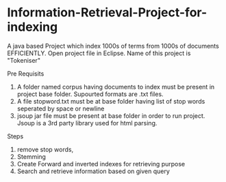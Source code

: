 # Information-Retrieval-Project-for-indexing

A java based Project which index 1000s of terms from 1000s of documents EFFICIENTLY.
Open project file in Eclipse.
Name of this project is "Tokeniser"

Pre Requisits
1. A folder named corpus having documents to index must be present in project base folder. Supourted formats are .txt files.
2. A file stopword.txt must be at base folder having list of stop words seperated by space or newline
3. jsoup jar file must be present at base folder in order to run project. Jsoup is a 3rd party library used for html parsing.

Steps
1. remove stop words,
2. Stemming
3. Create Forward and inverted indexes for retrieving purpose
4. Search and retrieve information based on given query
